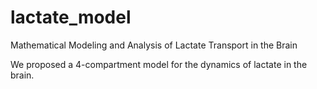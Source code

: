 # lactate_model
 Mathematical Modeling and Analysis of Lactate Transport in the Brain

We proposed a 4-compartment model for the dynamics of lactate in the brain.
